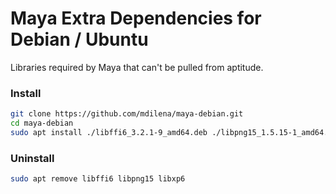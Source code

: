 # Maya Extra Dependencies for Debian / Ubuntu

Libraries required by Maya that can't be pulled from aptitude.

### Install

```bash
git clone https://github.com/mdilena/maya-debian.git
cd maya-debian
sudo apt install ./libffi6_3.2.1-9_amd64.deb ./libpng15_1.5.15-1_amd64.deb ./libxp6_1.0.2-2_amd64.deb
```

### Uninstall

```bash
sudo apt remove libffi6 libpng15 libxp6
```


